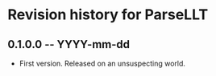 # Revision history for ParseLLT

## 0.1.0.0  -- YYYY-mm-dd

* First version. Released on an unsuspecting world.
